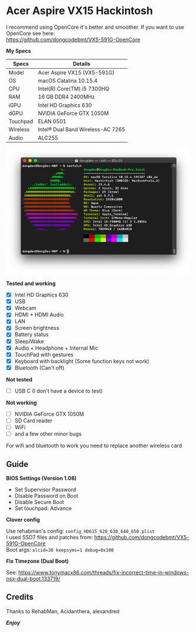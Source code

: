 # Acer Aspire VX15 Hackintosh

I recommend using OpenCore it's better and smoother. If you want to use OpenCore see here:  
https://github.com/dongcodebmt/VX5-591G-OpenCore
 
__My Specs__

| Specs | Details |
|------------|-------------------------------|
| Model | Acer Aspire VX15 (VX5-591G) |
| OS | macOS Catalina 10.15.4 |
| CPU | Intel(R) Core(TM) i5 7300HQ |
| RAM | 16 GB DDR4 2400MHz |
| iGPU | Intel HD Graphics 630 |
| dGPU | NVIDIA GeForce GTX 1050M |
| Touchpad | ELAN 0501 |
| Wireless | Intel® Dual Band Wireless-AC 7265 |
| Audio | ALC255 |

![Specs](/image.png)

__Tested and working__

- [x] Intel HD Graphics 630
- [x] USB
- [x] Webcam
- [x] HDMI + HDMI Audio
- [x] LAN
- [x] Screen brightness
- [x] Battery status
- [x] Sleep/Wake
- [x] Audio + Headphone + Internal Mic
- [x] TouchPad with gestures
- [x] Keyboard with backlight (Some function keys not work)
- [x] Bluetooth (Can't off) 

__Not tested__

- [ ] USB C (I don't have a device to test)

__Not working__

- [ ] NVIDIA GeForce GTX 1050M
- [ ] SD Card reader
- [ ] WiFi
- [ ] and a few other minor bugs

For wifi and bluetooth to work you need to replace another wireless card

## Guide

__BIOS Settings (Version 1.08)__

- Set Supervisor Password
- Disable Password on Boot
- Disable Secure Boot
- Set touchpad: Advance

__Clover config__

Use rehabman's config: `config_HD615_620_630_640_650.plist`   
I used SSDT files and patches from: https://github.com/dongcodebmt/VX5-591G-OpenCore   
Boot args: `alcid=30 keepsyms=1 debug=0x100`

__Fix Timezone (Dual Boot)__

See: https://www.tonymacx86.com/threads/fix-incorrect-time-in-windows-osx-dual-boot.133719/

## Credits

Thanks to RehabMan, Acidanthera, alexandred

*__Enjoy__*